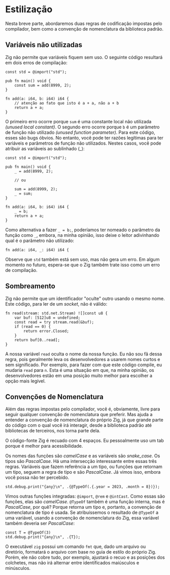 # Estilização

Nesta breve parte, abordaremos duas regras de codificação impostas pelo compilador, bem como a convenção de nomenclatura da biblioteca padrão.



## Variáveis não utilizadas

Zig não permite que variáveis fiquem sem uso. O seguinte código resultará em dois erros de compilação:

```zig
const std = @import("std");

pub fn main() void {
	const sum = add(8999, 2);
}

fn add(a: i64, b: i64) i64 {
	// atenção ao fato que isto é a + a, não a + b
	return a + a;
}
```

O primeiro erro ocorre porque `sum` é uma constante local não utilizada _(unused local constant)_. O segundo erro ocorre porque `b` é um parâmetro de função não utilizado _(unused function parameter)_. Para este código, esses são bugs óbvios. No entanto, você pode ter razões legítimas para ter variáveis e parâmetros de função não utilizados. Nestes casos, você pode atribuir as variáveis ao sublinhado (_):

```zig
const std = @import("std");

pub fn main() void {
	_ = add(8999, 2);

	// ou

	sum = add(8999, 2);
	_ = sum;
}

fn add(a: i64, b: i64) i64 {
	_ = b;
	return a + a;
}
```

Como alternativa a fazer `_ = b;`, poderíamos ter nomeado o parâmetro da função como `_`, embora, na minha opinião, isso deixe o leitor adivinhando qual é o parâmetro não utilizado:

```zig
fn add(a: i64, _: i64) i64 {
```

Observe que `std` também está sem uso, mas não gera um erro. Em algum momento no futuro, espera-se que o Zig também trate isso como um erro de compilação.



## Sombreamento

Zig não permite que um identificador "oculte" outro usando o mesmo nome. Este código, para ler de um _socket_, não é válido:

```zig
fn read(stream: std.net.Stream) ![]const u8 {
	var buf: [512]u8 = undefined;
	const read = try stream.read(&buf);
	if (read == 0) {
		return error.Closed;
	}
	return buf[0..read];
}
```

A nossa variável `read` oculta o nome da nossa função. Eu não sou fã dessa regra, pois geralmente leva os desenvolvedores a usarem nomes curtos e sem significado. Por exemplo, para fazer com que este código compile, eu mudaria `read` para `n`. Esta é uma situação em que, na minha opinião, os desenvolvedores estão em uma posição muito melhor para escolher a opção mais legível.



## Convenções de Nomenclatura

Além das regras impostas pelo compilador, você é, obviamente, livre para seguir qualquer convenção de nomenclatura que preferir. Mas ajuda a entender a convenção de nomenclatura do próprio Zig, já que grande parte do código com o qual você irá interagir, desde a biblioteca padrão até bibliotecas de terceiros, nos torna parte dela.

O código-fonte Zig é recuado com 4 espaços. Eu pessoalmente uso um tab porque é melhor para acessibilidade.

Os nomes das funções são _camelCase_ e as variáveis são _snake_case_. Os tipos são _PascalCase_. Há uma intersecção interessante entre essas três regras. Variáveis que fazem referência a um tipo, ou funções que retornam um tipo, seguem a regra de tipo e são _PascalCase_. Já vimos isso, embora você possa não ter percebido.

```zig
std.debug.print("{any}\n", .{@TypeOf(.{.year = 2023, .month = 8})});
```

Vimos outras funções integradas: `@import`, `@rem` e `@intCast`. Como essas são funções, elas são _camelCase_. `@TypeOf` também é uma função interna, mas é _PascalCase_, por quê? Porque retorna um tipo e, portanto, a convenção de nomenclatura de tipo é usada. Se atribuíssemos o resultado de `@TypeOf` a uma variável, usando a convenção de nomenclatura do Zig, essa variável também deveria ser _PascalCase_:

```zig
const T = @TypeOf(3)
std.debug.print("{any}\n", .{T});
```

O executável `zig` possui um comando `fmt` que, dado um arquivo ou diretório, formatará o arquivo com base no guia de estilo do próprio Zig. Porém, ele não cobre tudo, por exemplo, ajustará o recuo e as posições dos colchetes, mas não irá alternar entre identificados maiúsculos e minúsculos.

